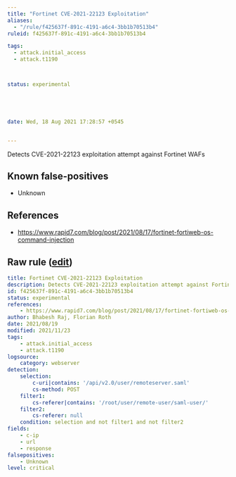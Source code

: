 ```yaml
---
title: "Fortinet CVE-2021-22123 Exploitation"
aliases:
  - "/rule/f425637f-891c-4191-a6c4-3bb1b70513b4"
ruleid: f425637f-891c-4191-a6c4-3bb1b70513b4

tags:
  - attack.initial_access
  - attack.t1190



status: experimental





date: Wed, 18 Aug 2021 17:28:57 +0545


---
```


Detects CVE-2021-22123 exploitation attempt against Fortinet WAFs

<!--more-->


## Known false-positives

* Unknown



## References

* https://www.rapid7.com/blog/post/2021/08/17/fortinet-fortiweb-os-command-injection


## Raw rule ([edit](https://github.com/SigmaHQ/sigma/edit/master/rules/web/web_fortinet_cve_2021_22123_exploit.yml))
```yaml
title: Fortinet CVE-2021-22123 Exploitation
description: Detects CVE-2021-22123 exploitation attempt against Fortinet WAFs
id: f425637f-891c-4191-a6c4-3bb1b70513b4
status: experimental
references:
    - https://www.rapid7.com/blog/post/2021/08/17/fortinet-fortiweb-os-command-injection
author: Bhabesh Raj, Florian Roth
date: 2021/08/19
modified: 2021/11/23
tags:
    - attack.initial_access
    - attack.t1190
logsource:
    category: webserver
detection:
    selection:
        c-uri|contains: '/api/v2.0/user/remoteserver.saml'
        cs-method: POST
    filter1:
        cs-referer|contains: '/root/user/remote-user/saml-user/'
    filter2:
        cs-referer: null
    condition: selection and not filter1 and not filter2
fields:
    - c-ip
    - url
    - response
falsepositives:
    - Unknown
level: critical

```
